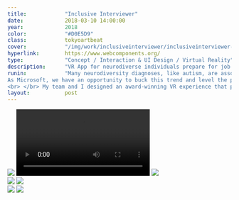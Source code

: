 ```yaml
---
title:            "Inclusive Interviewer"
date:             2018-03-10 14:00:00
year:             2018
color:            "#D0E5D9"
class:            tokyoartbeat
cover:            "/img/work/inclusiveinterviewer/inclusiveinterviewer-cover.svg"
hyperlink:        https://www.webcomponents.org/
type:             "Concept / Interaction & UI Design / Virtual Reality"
description:      "VR App for neurodiverse individuals prepare for job interviews "
runin:            "Many neurodiversity diagnoses, like autism, are associated with deviance in social cognition from neurotypical behavior. This creates a huge barrier for employment since interview processes assume a neurotypical set of social cognition skills. 
As Microsoft, we have an opportunity to buck this trend and level the playing field for neurodiverse individuals by leveraging emergent technologies like Mixed Reality and AI.
<br> </br> My team and I designed an award-winning VR experience that prepares individuals with cognitive disabilities for job interviews. As lead designer, I storyboarded the app experience, prototyped the hierarchical learning difficulty levels, art directed 3D coach avatars, and directed a promotional video showcasing the experience."
layout:           post
---
```


<div class="post-content-grid">
  <div class="post-content-column column-3 offset-1">
    <img class="post-content-screen iphone lazyload" src="{{ site.baseurl }}/img/work/inclusiveinterviewer/tab-home.png" />
    <video class="post-content-screen iphone lazyload" src="{{ site.baseurl }}/img/work/inclusiveinterviewer/tab-card-to-card.mp4" autoplay loop></video>
    <img class="post-content-screen iphone lazyload" src="{{ site.baseurl }}/img/work/inclusiveinterviewer/tab-login.png" />
  </div>
  <div class="post-content-column column-3">
    <img class="post-content-screen iphone radius-tab lazyload" src="{{ site.baseurl }}/img/work/inclusiveinterviewer/tab-en.png" />
    <img class="post-content-screen iphone lazyload" src="{{ site.baseurl }}/img/work/inclusiveinterviewer/tab-browse.png" />
  </div>
  <div class="post-content-column column-3 offset-2">
    <img class="post-content-screen iphone lazyload" src="{{ site.baseurl }}/img/work/inclusiveinterviewer/tab-map.png" />
    <img class="post-content-screen iphone radius-tab lazyload" src="{{ site.baseurl }}/img/work/tokyoartbeat/tab-jp.png" />
  </div>
</div>
